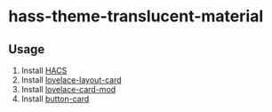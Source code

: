 # hass-theme-translucent-material
## Usage
1. Install [HACS](https://hacs.xyz/)
2. Install [lovelace-layout-card](https://github.com/thomasloven/lovelace-layout-card)
3. Install [lovelace-card-mod](https://github.com/thomasloven/lovelace-card-mod)
4. Install [button-card](https://github.com/custom-cards/button-card)
